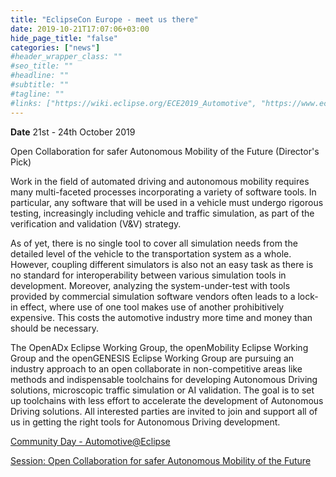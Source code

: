 ```yaml
---
title: "EclipseCon Europe - meet us there"
date: 2019-10-21T17:07:06+03:00
hide_page_title: "false"
categories: ["news"]
#header_wrapper_class: ""
#seo_title: ""
#headline: ""
#subtitle: ""
#tagline: ""
#links: ["https://wiki.eclipse.org/ECE2019_Automotive", "https://www.eclipsecon.org/europe2019/sessions/open-collaboration-safer-autonomous-mobility-future-directors-pick"]
---
```

**Date** 21st - 24th October 2019 

Open Collaboration for safer Autonomous Mobility of the Future (Director's Pick)

<!-- more -->

Work in the field of automated driving and autonomous mobility requires many multi-faceted processes incorporating a variety of software tools. In particular, any software that will be used in a vehicle must undergo rigorous testing, increasingly including vehicle and traffic simulation, as part of the verification and validation (V&V) strategy.

<!-- more -->

As of yet, there is no single tool to cover all simulation needs from the detailed level of the vehicle to the transportation system as a whole. However, coupling different simulators is also not an easy task as there is no standard for interoperability between various simulation tools in development. Moreover, analyzing the system-under-test with tools provided by commercial simulation software vendors often leads to a lock-in effect, where use of one tool makes use of another prohibitively expensive. This costs the automotive industry more time and money than should be necessary.

<!-- more -->

The OpenADx Eclipse Working Group, the openMobility Eclipse Working Group and the openGENESIS Eclipse Working Group are pursuing an industry approach to an open collaborate in non-competitive areas like methods and indispensable toolchains for developing Autonomous Driving solutions, microscopic traffic simulation or AI validation. The goal is to set up toolchains with less effort to accelerate the development of Autonomous Driving solutions. All interested parties are invited to join and support all of us in getting the right tools for Autonomous Driving development.

<!-- more -->

[Community Day - Automotive@Eclipse ](https://wiki.eclipse.org/ECE2019_Automotive)

<!-- more -->

[Session: Open Collaboration for safer Autonomous Mobility of the Future](https://www.eclipsecon.org/europe2019/sessions/open-collaboration-safer-autonomous-mobility-future-directors-pick)
